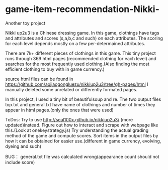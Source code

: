 # game-item-recommendation-Nikki-
Another toy project

Nikki up2u3 is a Chinese dressing game. In this game, clothings have tags and attributes and scores (s,a,b,c and such) on each attributes. The scoring for each level depends mostly on a few per-determained attributes.

There are 7k+ different pieces of clothings in this game. This tiny project runs through 369 html pages (recommended clothing for each level)  and searches for the most frequently used clothing.(Also finding the most efficient clothing to buy with in game currency.)


source html files can be found in https://github.com/aojiaogongluezu/nikkiup2u3/tree/gh-pages/html
I manually deleted some unrelated or differently formated pages.

In this project, I used a tiny bit of beautifulsoup and re.
The two output files top.txt and general.txt have name of clothings and number of times they appear in html pages.(only the ones that were used)

ToDos:
Try to use http://seal100x.github.io/nikkiup2u3/ (more updated)instead. Figure out how to interact and scrape with webpage like this.(Look at onekeystrategy.js)
Try understanding the actual grading method of the game and compute scores.
Sort items in the output files by how it can be obtained for easier use.(different in game currency, evolving, dyeing and such)

BUG： general.txt file was calculated wrong(appearance count should not include score)

